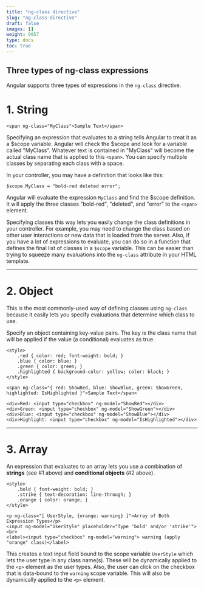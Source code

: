 ```yaml
---
title: "ng-class directive"
slug: "ng-class-directive"
draft: false
images: []
weight: 9957
type: docs
toc: true
---
```


## Three types of ng-class expressions
Angular supports three types of expressions in the ``ng-class`` directive.

# 1. String #

    <span ng-class="MyClass">Sample Text</span>

Specifying an expression that evaluates to a string tells Angular to treat it as a $scope variable.  Angular will check the $scope and look for a variable called "MyClass".  Whatever text is contained in "MyClass" will become the actual class name that is applied to this ``<span>``.  You can specify multiple classes by separating each class with a space.

In your controller, you may have a definition that looks like this:

    $scope.MyClass = "bold-red deleted error";

Angular will evaluate the expression ``MyClass`` and find the $scope definition.  It will apply the three classes "bold-red", "deleted", and "error" to the ``<span>`` element.

Specifying classes this way lets you easily change the class definitions in your controller.  For example, you may need to change the class based on other user interactions or new data that is loaded from the server.  Also, if you have a lot of expressions to evaluate, you can do so in a function that defines the final list of classes in a ``$scope`` variable.  This can be easier than trying to squeeze many evaluations into the ``ng-class`` attribute in your HTML template.

----------

# 2. Object #

This is the most commonly-used way of defining classes using ``ng-class`` because it easily lets you specify evaluations that determine which class to use.

Specify an object containing key-value pairs.  The key is the class name that will be applied if the value (a conditional) evaluates as true.

    <style>
        .red { color: red; font-weight: bold; }
        .blue { color: blue; }
        .green { color: green; }
        .highlighted { background-color: yellow; color: black; }
    </style>

    <span ng-class="{ red: ShowRed, blue: ShowBlue, green: ShowGreen, highlighted: IsHighlighted }">Sample Text</span>

    <div>Red: <input type="checkbox" ng-model="ShowRed"></div>
    <div>Green: <input type="checkbox" ng-model="ShowGreen"></div>
    <div>Blue: <input type="checkbox" ng-model="ShowBlue"></div>
    <div>Highlight: <input type="checkbox" ng-model="IsHighlighted"></div>


----------

# 3. Array #

An expression that evaluates to an array lets you use a combination of **strings** (see #1 above) and **conditional objects** (#2 above).

    <style>
        .bold { font-weight: bold; }
        .strike { text-decoration: line-through; }
        .orange { color: orange; }
    </style>

    <p ng-class="[ UserStyle, {orange: warning} ]">Array of Both Expression Types</p>
    <input ng-model="UserStyle" placeholder="Type 'bold' and/or 'strike'"><br>
    <label><input type="checkbox" ng-model="warning"> warning (apply "orange" class)</label>

This creates a text input field bound to the scope variable ``UserStyle`` which lets the user type in any class name(s).  These will be dynamically applied to the ``<p>`` element as the user types.  Also, the user can click on the checkbox that is data-bound to the ``warning`` scope variable.  This will also be dynamically applied to the ``<p>`` element.

